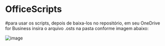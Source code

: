 # OfficeScripts
#para usar os scripts, depois de baixa-los no repositório, em seu OneDrive for Business insira o arquivo .osts na pasta conforme imagem abaixo:

![image](https://user-images.githubusercontent.com/68658430/235244848-ee7b282c-edc6-4782-b90a-4a1af202b3f3.png)


